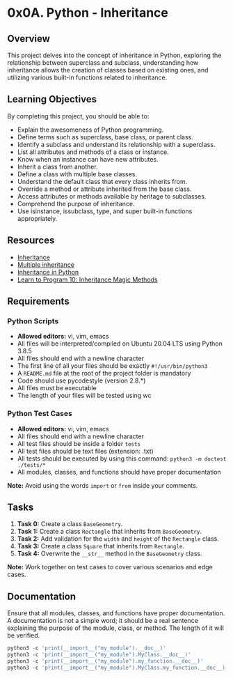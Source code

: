 # 0x0A. Python - Inheritance

## Overview

This project delves into the concept of inheritance in Python, exploring the relationship between superclass and subclass, understanding how inheritance allows the creation of classes based on existing ones, and utilizing various built-in functions related to inheritance.

## Learning Objectives

By completing this project, you should be able to:

- Explain the awesomeness of Python programming.
- Define terms such as superclass, base class, or parent class.
- Identify a subclass and understand its relationship with a superclass.
- List all attributes and methods of a class or instance.
- Know when an instance can have new attributes.
- Inherit a class from another.
- Define a class with multiple base classes.
- Understand the default class that every class inherits from.
- Override a method or attribute inherited from the base class.
- Access attributes or methods available by heritage to subclasses.
- Comprehend the purpose of inheritance.
- Use isinstance, issubclass, type, and super built-in functions appropriately.

## Resources

- [Inheritance](https://docs.python.org/3/tutorial/classes.html#inheritance)
- [Multiple inheritance](https://www.geeksforgeeks.org/multiple-inheritance-in-python/)
- [Inheritance in Python](https://realpython.com/inheritance-composition-python/)
- [Learn to Program 10: Inheritance Magic Methods](https://www.youtube.com/watch?v=d8kCdLCi6Lk)

## Requirements

### Python Scripts

- **Allowed editors:** vi, vim, emacs
- All files will be interpreted/compiled on Ubuntu 20.04 LTS using Python 3.8.5
- All files should end with a newline character
- The first line of all your files should be exactly `#!/usr/bin/python3`
- A `README.md` file at the root of the project folder is mandatory
- Code should use pycodestyle (version 2.8.*)
- All files must be executable
- The length of your files will be tested using wc

### Python Test Cases

- **Allowed editors:** vi, vim, emacs
- All files should end with a newline character
- All test files should be inside a folder `tests`
- All test files should be text files (extension: .txt)
- All tests should be executed by using this command: `python3 -m doctest ./tests/*`
- All modules, classes, and functions should have proper documentation

**Note:** Avoid using the words `import` or `from` inside your comments.

## Tasks

1. **Task 0:** Create a class `BaseGeometry`.
2. **Task 1:** Create a class `Rectangle` that inherits from `BaseGeometry`.
3. **Task 2:** Add validation for the `width` and `height` of the `Rectangle` class.
4. **Task 3:** Create a class `Square` that inherits from `Rectangle`.
5. **Task 4:** Overwrite the `__str__` method in the `BaseGeometry` class.

**Note:** Work together on test cases to cover various scenarios and edge cases.

## Documentation

Ensure that all modules, classes, and functions have proper documentation. A documentation is not a simple word; it should be a real sentence explaining the purpose of the module, class, or method. The length of it will be verified.

```python
python3 -c 'print(__import__("my_module").__doc__)'
python3 -c 'print(__import__("my_module").MyClass.__doc__)'
python3 -c 'print(__import__("my_module").my_function.__doc__)'
python3 -c 'print(__import__("my_module").MyClass.my_function.__doc__)'
